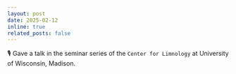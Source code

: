 ```yaml
---
layout: post
date: 2025-02-12
inline: true
related_posts: false
---
```


:studio_microphone: Gave a talk in the seminar series of the `Center for Limnology` at University of Wisconsin, Madison.
